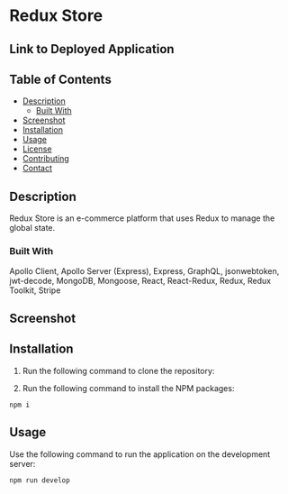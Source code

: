 # Redux Store

## Link to Deployed Application

## Table of Contents
* [Description](#description)
  * [Built With](#built-with)
* [Screenshot](#screenshot) 
* [Installation](#installation)
* [Usage](#usage)
* [License](#license)
* [Contributing](#contributing)
* [Contact](#contact)

## Description
Redux Store is an e-commerce platform that uses Redux to manage the global state.

### Built With
Apollo Client, Apollo Server (Express), Express, GraphQL, jsonwebtoken, jwt-decode, MongoDB, Mongoose, React, React-Redux, Redux, Redux Toolkit, Stripe

## Screenshot


## Installation
1. Run the following command to clone the repository:

2. Run the following command to install the NPM packages:
```
npm i
```

## Usage
Use the following command to run the application on the development server:
```
npm run develop
```